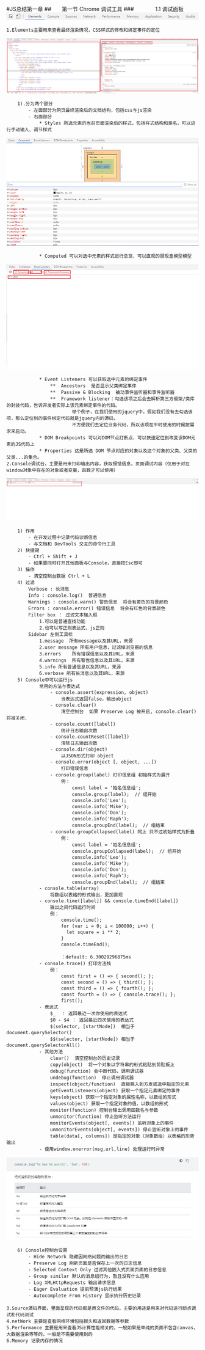 #JS总结第一章
##&ensp;&ensp;&ensp;&ensp;第一节 Chrome 调试工具
###&ensp;&ensp;&ensp;&ensp;&ensp;&ensp;&ensp;&ensp;1.1 调试面板
![alt 调试面板上方面板选项](img/1.png)  
  
    1.Elements主要用来查看最终渲染情况，CSS样式的修改和绑定事件的定位
      
![alt Elements面板选项](img/2.png)     
    
        1).分为两个部分
            - 左面部分为网页最终渲染后的文档结构，包括css与js渲染
            - 右面部分
                * Styles 所选元素的当前页面渲染后的样式，包括样式结构和类名，可以进行手动输入、调节样式
                
![alt Computed面板选项](img/3.png)  
                
                * Computed 可以对选中元素的样式进行总览，可以直观的展现盒模型模型  
                
![alt Event Listeners面板选项](img/4.png)  
                 
                * Event Listeners 可以获取选中元素的绑定事件
                    **  Ancestors  是否显示父类绑定事件
                    **  Passive & Blocking  被动事件监听器和事件监听器
                    **  Framework listener：勾选该项之后会去解析第三方框架/类库的封装代码，告诉开发者实际上该元素绑定事件的代码。
                            举个例子，在我们使用的jquery中，假如我们没有去勾选该项，那么定位到的事件绑定代码就是jquery内的源码，
                            不方便我们去定位业务代码，所以该项在平时使用的时候按需求来启动。
                * DOM Breakpoints 可以对DOM节点打断点，可以快速定位到改变该DOM元素的JS代码上
                * Properties 这是所选 DOM 节点对应的对象以及这个对象的父类、父类的父类...的集合。
    2.Console调试台，主要是用来打印输出内容，获取报错信息，页面调试内容（仅用于对在window对象中存在的对象或者变量，函数才可以使用）

![alt Console调试台](img/5.png)

        1) 作用  
            - 在开发过程中记录代码诊断信息
            - 与文档和 DevTools 交互的命令行工具
        2) 快捷键
            - Ctrl + Shift + J
            - 如果要同时打开其他面板与Console，直接按Esc即可
        3) 操作
            - 清空控制台数据 Ctrl + L
        4) 过滤
            Verbose : 长消息
            Info : console.log()  普通信息
            Warnings : console.warn() 警告信息  将会有黄色的背景颜色
            Errors : console.error() 错误信息  将会有红色的背景颜色
            Filter box ： 过滤文本输入框
                1.可以是普通查找功能
                2.也可以写正则表达式，js正则
            Sidebar 左侧工具栏
                1.message  所有message以及其URL，来源
                2.user message 所有用户信息，过滤掉浏览器的信息
                3.errors    所有错误信息以及其URL，来源
                4.warnings  所有警告信息以及其URL，来源
                5.info 所有普通信息以及其URL，来源
                6.verbose 所有长消息以及其URL，来源
        5) Console中可以运行js
                常用的方法与表达式
                    - console.assert(expression, object)
                        当表达式返回false，输出object
                    - console.clear()
                        清空控制台  如果 Preserve Log 被开启, console.clear() 将被关闭.
                    - console.count([label])
                        统计日志输出次数
                    - console.countReset([label])
                        清除日志输出次数
                    - console.dir(object)
                        以JSON形式打印 object 
                    - console.error(object [, object, ...])
                        打印错误信息
                    - console.group(label) 打印信息组 初始样式为展开
                        例：
                            const label = '姓名信息组';
                            console.group(label);  // 组开始
                            console.info('Leo');
                            console.info('Mike');
                            console.info('Don');
                            console.info('Raph');
                            console.groupEnd(label);  // 组结束
                    - console.groupCollapsed(label) 同上 只不过初始样式为折叠
                        例：
                            const label = '姓名信息组';
                            console.groupCollapsed(label);  // 组开始
                            console.info('Leo');
                            console.info('Mike');
                            console.info('Don');
                            console.info('Raph');
                            console.groupEnd(label);  // 组结束
                - console.table(array)
                    将数组以表格的形式输出，更加直观
                - console.time([label]) && console.timeEnd([label])
                    输出之间代码运行时间
                    例：
                        console.time();
                        for (var i = 0; i < 100000; i++) {
                          let square = i ** 2;
                        }
                        console.timeEnd();
                        
                        ：default: 6.30029296875ms
                - console.trace() 打印方法栈
                    例：
                        const first = () => { second(); };
                        const second = () => { third(); };
                        const third = () => { fourth(); };
                        const fourth = () => { console.trace(); };
                        first();
                - 表达式
                    $_  ： 返回最近一次你使用的表达式
                    $0 - $4 ： 返回最近四次使用的表达式
                    $(selector, [startNode])  相当于  document.querySelector()
                    $$(selector, [startNode]) 相当于 document.querySelectorAll()
                - 其他方法
                    clear()  清空控制台的历史记录
                    copy(object)  将一个对象以字符串的形式粘贴到剪贴板上
                    debug(function) 会中断代码，调用调试器
                    undebug(function)  停止调用调试器
                    inspect(object/function)  直接跳入到方发或选中指定的元素
                    getEventListeners(object) 获取一个指定元素绑定的事件
                    keys(object) 获取一个指定对象的属性名称，以数组的形式
                    values(object) 获取一个指定对象的值，以数组的形式
                    monitor(function) 控制台输出调用函数名与参数
                    unmonitor(function) 停止监听方法运行
                    monitorEvents(object[, events]) 监听对象上的事件
                    unmonitorEvents(object[, events]) 停止监听对象上的事件
                    table(data[, columns]) 是指定的对象（对象数组）以表格的形势输出
                - 使用window.onerror(msg,url,line) 处理运行时异常
                  
![alt Console调试台](img/6.png)
  
        6) Console控制台设置
            - Hide Network 隐藏因网络问题而输出的日志
            - Preserve Log 刷新页面是否保存上一次的日志信息
            - Selected Context Only 过滤其他嵌入式页面页面的日志信息
            - Group similar 默认的消息组行为，暂且没有什么应用 
            - Log XMLHttpRequests 输出请求信息
            - Eager Evaluation 提前预演js执行结果
            - Autocomplete From History 显示执行历史记录   
                     
    3.Source源码界面，里面呈现的代码都是原文件的代码，主要的用途是用来对代码进行断点调试和代码测试  
    4.netWork 主要是查看网络环境包括报头和返回数据等参数  
    5.Performance 主要是用来查看JS计算性能相关的，一般如果是单纯的页面不包含canvas，大数据渲染等等的，一般是不需要使用到的  
    6.Memory 记录内存的情况  